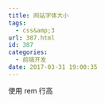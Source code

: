 ```yaml
---
title: 网站字体大小
tags:
  - css&amp;3
url: 387.html
id: 387
categories:
  - 前端开发
date: 2017-03-31 19:00:35
---
```


使用 rem 行高